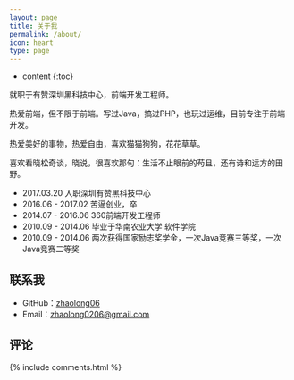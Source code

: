 ```yaml
---
layout: page
title: 关于我
permalink: /about/
icon: heart
type: page
---
```


* content
{:toc}


就职于有赞深圳黑科技中心，前端开发工程师。

热爱前端，但不限于前端。写过Java，搞过PHP，也玩过运维，目前专注于前端开发。

热爱美好的事物，热爱自由，喜欢猫猫狗狗，花花草草。

喜欢看晓松奇谈，晓说，很喜欢那句：生活不止眼前的苟且，还有诗和远方的田野。


* 2017.03.20 入职深圳有赞黑科技中心
* 2016.06 - 2017.02 苦逼创业，卒
* 2014.07 - 2016.06 360前端开发工程师
* 2010.09 - 2014.06 毕业于华南农业大学 软件学院
* 2010.09 - 2014.06 两次获得国家励志奖学金，一次Java竞赛三等奖，一次Java竞赛二等奖

## 联系我

* GitHub：[zhaolong06](https://github.com/zhaolong06)
* Email：zhaolong0206@gmail.com


## 评论

{% include comments.html %}
